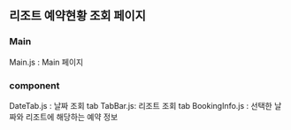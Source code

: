 ## 리조트 예약현황 조회 페이지

### Main
Main.js : Main 페이지

### component 
DateTab.js : 날짜 조회 tab
TabBar.js: 리조트 조회 tab
BookingInfo.js : 선택한 날짜와 리조트에 해당하는 예약 정보
